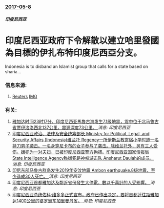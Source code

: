 ### [2017-05-8](/news/2017/05/8/index.md)

##### 印度尼西亚
# 印度尼西亚政府下令解散以建立哈里發國為目標的伊扎布特印度尼西亞分支。 

Indonesia is to disband an Islamist group that calls for a state based on sharia...


### 信息来源:

1. [Reuters](http://www.reuters.com/article/us-indonesia-islamists-idUSKBN184159) [IMG](https://s4.reutersmedia.net/resources_v2/images/rcom-default.png)

### 有关:

1. [ 雅加达时间23时17分，印度尼西亚馬魯古海发生7.1级地震，震中位于北马鲁古省贾伊洛洛西北137公里，震源深度73公里。 ](/zh/news/2019/11/14/雅加达时间23时17分-印度尼西亚馬魯古海发生71级地震-震中位于北马鲁古省贾伊洛洛西北137公里-震源深度73公里.md) _消息: 印度尼西亚_
2. [ 印度尼西亚政治、法律及安全统筹部长 Ministry for Political, Legal, and Security Affairs (Indonesia)维兰托 Regency一所伊斯兰教寄宿小学时遭一名持刀男子袭击。一名身穿尼卡布的女子参与了袭击。除维兰托外，另有三人受伤。嫌犯为一对夫妇，已被印度尼西亚警方拘捕。印度尼西亚国家情报局 State Intelligence Agency称嫌犯是神权游击队 Ansharut Daulah的成员。 ](/zh/news/2019/10/10/印度尼西亚政治-法律及安全统筹部长-Ministry-for-Political-Legal-and-Securi.md) _消息: 印度尼西亚_
3. [印尼东部马鲁古群岛发生2019年安汶地震 Ambon earthquake.8级地震，至少造成30人死亡。 ](/zh/news/2019/09/26/印尼东部马鲁古群岛发生2019年安汶地震-Ambon-earthquake8级地震-至少造成30人死亡.md) _消息: 印度尼西亚_
4. [印度尼西亚首都雅加达及鄰近省份發生大停電，數以千萬計的人受影響。 ](/zh/news/2019/08/4/印度尼西亚首都雅加达及鄰近省份發生大停電-數以千萬計的人受影響.md) _消息: 印度尼西亚_
5. [印度尼西亚总统佐科·维多多正式宣布，政府已作出决定，要将首都迁往距雅加达1400公里的婆罗洲东加里曼丹省。 ](/zh/news/2019/08/26/印度尼西亚总统佐科-维多多正式宣布-政府已作出决定-要将首都迁往距雅加达1400公里的婆罗洲东加里曼丹省.md) _消息: 印度尼西亚_
